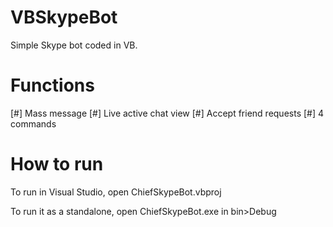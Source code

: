 # VBSkypeBot

Simple Skype bot coded in VB.

# Functions

[#] Mass message
[#] Live active chat view
[#] Accept friend requests
[#] 4 commands

# How to run

To run in Visual Studio, open ChiefSkypeBot.vbproj

To run it as a standalone, open ChiefSkypeBot.exe in bin>Debug
